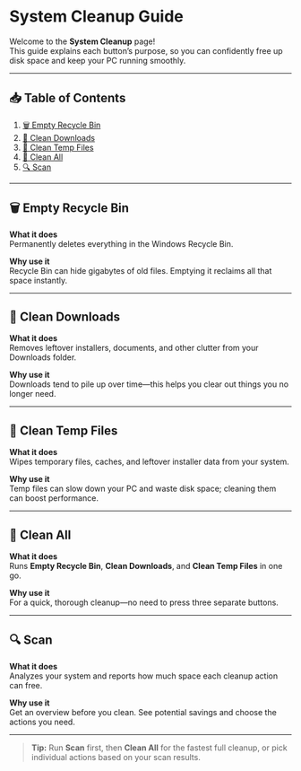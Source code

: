 # System Cleanup Guide

Welcome to the **System Cleanup** page!  
This guide explains each button’s purpose, so you can confidently free up disk space and keep your PC running smoothly.

---

## 📥 Table of Contents

1. [🗑️ Empty Recycle Bin](#️-empty-recycle-bin)  
2. [📁 Clean Downloads](#-clean-downloads)  
3. [🧹 Clean Temp Files](#-clean-temp-files)  
4. [🧼 Clean All](#-clean-all)  
5. [🔍 Scan](#-scan)  

---

## 🗑️ Empty Recycle Bin

**What it does**  
Permanently deletes everything in the Windows Recycle Bin.

**Why use it**  
Recycle Bin can hide gigabytes of old files. Emptying it reclaims all that space instantly.

---

## 📁 Clean Downloads

**What it does**  
Removes leftover installers, documents, and other clutter from your Downloads folder.

**Why use it**  
Downloads tend to pile up over time—this helps you clear out things you no longer need.

---

## 🧹 Clean Temp Files

**What it does**  
Wipes temporary files, caches, and leftover installer data from your system.

**Why use it**  
Temp files can slow down your PC and waste disk space; cleaning them can boost performance.

---

## 🧼 Clean All

**What it does**  
Runs **Empty Recycle Bin**, **Clean Downloads**, and **Clean Temp Files** in one go.

**Why use it**  
For a quick, thorough cleanup—no need to press three separate buttons.

---

## 🔍 Scan

**What it does**  
Analyzes your system and reports how much space each cleanup action can free.

**Why use it**  
Get an overview before you clean. See potential savings and choose the actions you need.

---

> **Tip:** Run **Scan** first, then **Clean All** for the fastest full cleanup, or pick individual actions based on your scan results.


